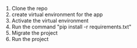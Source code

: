 1. Clone the repo
2. create virtual environment for the app
3. Activate the virtual environment
4. Run the command "pip install -r requirements.txt"
5. Migrate the project
5. Run the project
